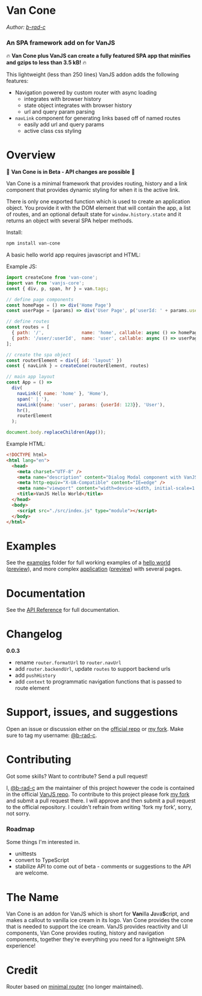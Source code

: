 # Van Cone

_Author: [b-rad-c](https://github.com/b-rad-c)_

### An SPA framework add on for VanJS

🔥 **Van Cone plus VanJS can create a fully featured SPA app that minifies and gzips to less than 3.5 kB!** 🔥

This lightweight (less than 250 lines) VanJS addon adds the following features:
- Navigation powered by custom router with async loading
    - integrates with browser history
    - state object integrates with browser history
    - url and query param parsing
- `navLink` component for generating links based off of named routes
    - easily add url and query params
    - active class css styling

# Overview

🚨 **Van Cone is in Beta - API changes are possible** 🚨

Van Cone is a minimal framework that provides routing, history and a link component that provides dynamic styling for when it is the active link.

There is only one exported function which is used to create an application object. You provide it with the DOM element that will contain the app, a list of routes, and an optional default state for `window.history.state` and it returns an object with several SPA helper methods.

Install:
```bash
npm install van-cone
```
A basic hello world app requires javascript and HTML:

Example JS:
```javascript
import createCone from 'van-cone';
import van from 'vanjs-core';
const { div, p, span, hr } = van.tags;

// define page components
const homePage = () => div('Home Page')
const userPage = (params) => div('User Page', p('userId: ' + params.userId))

// define routes
const routes = [
  { path: '/',              name: 'home', callable: async () => homePage },
  { path: '/user/:userId',  name: 'user', callable: async () => userPage }
];

// create the spa object
const routerElement = div({ id: 'layout' })
const { navLink } = createCone(routerElement, routes)

// main app layout
const App = () =>
  div(
    navLink({ name: 'home' }, 'Home'),
    span(' | '),
    navLink({name: 'user', params: {userId: 123}}, 'User'),
    hr(),
    routerElement
  );

document.body.replaceChildren(App());
```

Example HTML:
```html
<!DOCTYPE html>
<html lang="en">
  <head>
    <meta charset="UTF-8" />
    <meta name="description" content="Dialog Modal component with VanJS" />
    <meta http-equiv="X-UA-Compatible" content="IE=edge" />
    <meta name="viewport" content="width=device-width, initial-scale=1.0" />
    <title>VanJS Hello World</title>
  </head>
  <body>
    <script src="./src/index.js" type="module"></script>
  </body>
</html>

```

# Examples

See the [examples](./examples/) folder for full working examples of a [hello world](./examples/hello-world/) ([preview](https://codesandbox.io/p/devbox/van-cone-hello-world-yxpxhy)), and more complex [application](./examples/spa-app/) ([preview](https://codesandbox.io/p/devbox/github/vanjs-org/van/tree/main/addons/van_cone/examples/spa-app)) with several pages.

# Documentation

See the [API Reference](./API_REFERENCE.md) for full documentation.

# Changelog
**0.0.3**
- rename `router.formatUrl` to `router.navUrl`
- add `router.backendUrl`, update `routes` to support backend urls
- add `pushHistory`
- add `context` to programmatic navigation functions that is passed to route element


# Support, issues, and suggestions
Open an issue or discussion either on the [official repo](https://github.com/vanjs-org/van) or [my fork](https://github.com/b-rad-c/van/tree/main). Make sure to tag my username: [@b-rad-c](https://github.com/b-rad-c).

# Contributing
Got some skills? Want to contribute? Send a pull request!

I, [@b-rad-c](https://github.com/b-rad-c) am the maintainer of this project however the code is contained in the official [VanJS repo](https://github.com/vanjs-org/van). To contribute to this project please fork [my fork](https://github.com/b-rad-c/van/tree/main) and submit a pull request there. I will approve and then submit a pull request to the official repository. I couldn't refrain from writing 'fork my fork', sorry, not sorry.

### Roadmap
Some things I'm interested in.
* unittests
* convert to TypeScript
* stabilize API to come out of beta - comments or suggestions to the API are welcome.

# The Name
Van Cone is an addon for VanJS which is short for **Van**illa **J**ava**S**cript, and makes a callout to vanilla ice cream in its logo. Van Cone provides the cone that is needed to support the ice cream. VanJS provides reactivity and UI components, Van Cone provides routing, history and navigation components, together they're everything you need for a lightweight SPA experience!

# Credit
Router based on [minimal router](https://github.com/jmhdez/minimal-router) (no longer maintained).
